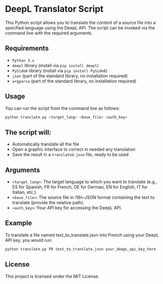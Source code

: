 # DeepL Translator Script

This Python script allows you to translate the content of a source file into a specified language using the DeepL API. The script can be invoked via the command line with the required arguments.

## Requirements

- `Python 3.x`
- `deepl` library (install via `pip install deepl`)
- `PySide6` library (install via `pip install PySide6`)
- `json` (part of the standard library, no installation required)
- `argparse` (part of the standard library, no installation required)

## Usage

You can run the script from the command line as follows:

```bash
python translate.py <target_lang> <base_file> <auth_key>
```

The script will:
------
- Automatically translate all the file
- Open a graphic interface to correct in needed any translation
- Save the result in a `translated.json` file, ready to be used

## Arguments

- `<target_lang>`: The target language to which you want to translate (e.g., ES for Spanish, FR for French, DE for German, EN for English, IT for Italian, etc.).
- `<base_file>`: The source file in i18n-JSON format containing the text to translate (provide the relative path).
- `<auth_key>`: Your API key for accessing the DeepL API.

## Example

To translate a file named text_to_translate.json into French using your DeepL API key, you would run:

```bash
python translate.py FR text_to_translate.json your_deepL_api_key_here
```

## License

This project is licensed under the MIT License.